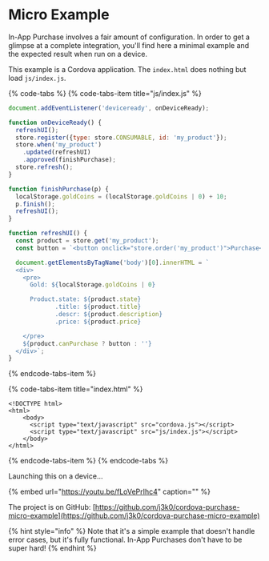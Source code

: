 # Micro Example

In-App Purchase involves a fair amount of configuration. In order to get a glimpse at a complete integration, you'll find here a minimal example and the expected result when run on a device.

This example is a Cordova application. The `index.html` does nothing but load `js/index.js`.

{% code-tabs %}
{% code-tabs-item title="js/index.js" %}
```javascript
document.addEventListener('deviceready', onDeviceReady);

function onDeviceReady() {
  refreshUI();
  store.register({type: store.CONSUMABLE, id: 'my_product'});
  store.when('my_product')
    .updated(refreshUI)
    .approved(finishPurchase);
  store.refresh();
}

function finishPurchase(p) {
  localStorage.goldCoins = (localStorage.goldCoins | 0) + 10;
  p.finish();
  refreshUI();
}

function refreshUI() {
  const product = store.get('my_product');
  const button = `<button onclick="store.order('my_product')">Purchase</button>`;

  document.getElementsByTagName('body')[0].innerHTML = `
  <div>
    <pre>
      Gold: ${localStorage.goldCoins | 0}

      Product.state: ${product.state}
             .title: ${product.title}
             .descr: ${product.description}
             .price: ${product.price}

    </pre>
    ${product.canPurchase ? button : ''}
  </div>`;
}
```
{% endcode-tabs-item %}

{% code-tabs-item title="index.html" %}
```markup
<!DOCTYPE html>
<html>
    <body>
      <script type="text/javascript" src="cordova.js"></script>
      <script type="text/javascript" src="js/index.js"></script>
    </body>
</html>
```
{% endcode-tabs-item %}
{% endcode-tabs %}

Launching this on a device...

{% embed url="https://youtu.be/fLoVePrIhc4" caption="" %}

The project is on GitHub: [https://github.com/j3k0/cordova-purchase-micro-example](https://github.com/j3k0/cordova-purchase-micro-example)

{% hint style="info" %}
Note that it's a simple example that doesn't handle error cases, but it's fully functional. In-App Purchases don't have to be super hard!
{% endhint %}

